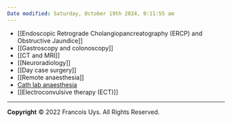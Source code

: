 ```yaml
---
Date modified: Saturday, October 19th 2024, 9:11:55 am
---
```


- [[Endoscopic Retrograde Cholangiopancreatography (ERCP) and Obstructive Jaundice]]
- [[Gastroscopy and colonoscopy]]
- [[CT and MRI]]
- [[Neuroradiology]]
- [[Day case surgery]]
- [[Remote anaesthesia]]
- [Cath lab anaesthesia](Cath%20lab%20anaesthesia.md)
- [[Electroconvulsive therapy (ECT)]]


---

**Copyright**
© 2022 Francois Uys. All Rights Reserved.
